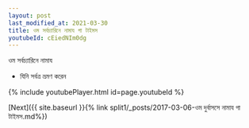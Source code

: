 ```yaml
---
layout: post
last_modified_at: 2021-03-30
title: ওম সর্বচ্যারিনে নামায গা টাইমস
youtubeId: cEiedNIm0dg
---
```

 
 
 ওম সর্বচ্যারিনে নামায  
 
 -  যিনি সর্বত্র ভ্রমণ করেন 
 
  
 
  
 
 
 
 
 
 


{% include youtubePlayer.html id=page.youtubeId %}
 
[Next]({{ site.baseurl }}{% link  split1/_posts/2017-03-06-ওম দুর্বাসসে নামায গা টাইমস.md%})
 
